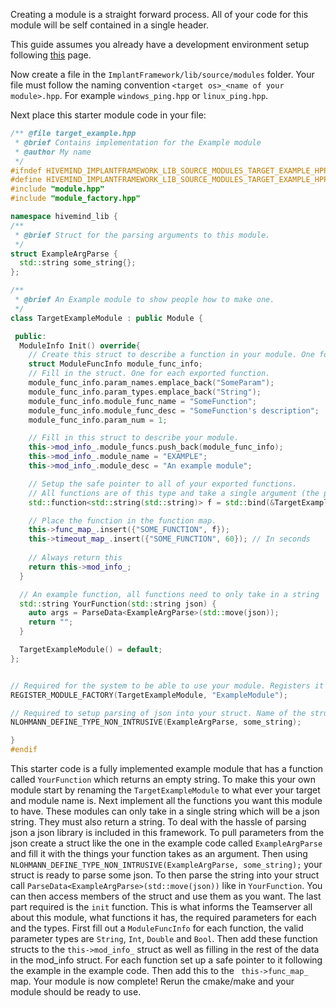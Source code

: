Creating a module is a straight forward process. 
All of your code for this module will be self contained in a single header.

This guide assumes you already have a development environment setup following [this](prequisites.md) page.

Now create a file in the `ImplantFramework/lib/source/modules` folder. 
Your file must follow the naming convention `<target os>_<name of your module>.hpp`.
For example `windows_ping.hpp` or `linux_ping.hpp`. 

Next place this starter module code in your file:

```cpp
/** @file target_example.hpp
 * @brief Contains implementation for the Example module
 * @author My name
 */
#ifndef HIVEMIND_IMPLANTFRAMEWORK_LIB_SOURCE_MODULES_TARGET_EXAMPLE_HPP_
#define HIVEMIND_IMPLANTFRAMEWORK_LIB_SOURCE_MODULES_TARGET_EXAMPLE_HPP_
#include "module.hpp"
#include "module_factory.hpp"

namespace hivemind_lib {
/**
 * @brief Struct for the parsing arguments to this module.
 */
struct ExampleArgParse {
  std::string some_string{};
};

/**
 * @brief An Example module to show people how to make one.
 */
class TargetExampleModule : public Module {

 public:
  ModuleInfo Init() override{
    // Create this struct to describe a function in your module. One for each exported function.
    struct ModuleFuncInfo module_func_info;
    // Fill in the struct. One for each exported function.
    module_func_info.param_names.emplace_back("SomeParam");
    module_func_info.param_types.emplace_back("String");
    module_func_info.module_func_name = "SomeFunction";
    module_func_info.module_func_desc = "SomeFunction's description";
    module_func_info.param_num = 1;

    // Fill in this struct to describe your module.
    this->mod_info_.module_funcs.push_back(module_func_info);
    this->mod_info_.module_name = "EXAMPLE";
    this->mod_info_.module_desc = "An example module";

    // Setup the safe pointer to all of your exported functions.
    // All functions are of this type and take a single argument (the placeholder)
    std::function<std::string(std::string)> f = std::bind(&TargetExampleModule::YourFunction, this, std::placeholders::_1);

    // Place the function in the function map.
    this->func_map_.insert({"SOME_FUNCTION", f});
    this->timeout_map_.insert({"SOME_FUNCTION", 60}); // In seconds
    
    // Always return this
    return this->mod_info_;
  }

  // An example function, all functions need to only take in a string
  std::string YourFunction(std::string json) {
    auto args = ParseData<ExampleArgParse>(std::move(json));
    return "";
  }

  TargetExampleModule() = default;
};


// Required for the system to be able to use your module. Registers it in the global module factory.
REGISTER_MODULE_FACTORY(TargetExampleModule, "ExampleModule");

// Required to setup parsing of json into your struct. Name of the struct first then all it's members in order.
NLOHMANN_DEFINE_TYPE_NON_INTRUSIVE(ExampleArgParse, some_string);

}
#endif
```

This starter code is a fully implemented example module that has a function called `YourFunction` which returns an empty string.
To make this your own module start by renaming the `TargetExampleModule` to what ever your target and module name is. 
Next implement all the functions you want this module to have. These modules can only take in a single string which will be a json string.
They must also return a string. To deal with the hassle of parsing json a json library is included in this framework. 
To pull parameters from the json create a struct like the one in the example code called `ExampleArgParse` and fill it with the things your function takes as an argument. 
Then using `NLOHMANN_DEFINE_TYPE_NON_INTRUSIVE(ExampleArgParse, some_string);` your struct is ready to parse some json. 
To then parse the string into your struct call `ParseData<ExampleArgParse>(std::move(json))` like in `YourFunction`.
You can then access members of the struct and use them as you want. The last part required is the `init` function.
This is what informs the Teamserver all about this module, what functions it has, the required parameters for each and the types. 
First fill out a `ModuleFuncInfo` for each function, the valid parameter types are `String`, `Int`, `Double` and `Bool`. 
Then add these function structs to the `this->mod_info_` struct as well as filling in the rest of the data in the mod_info struct. 
For each function set up a safe pointer to it following the example in the example code. Then add this to the ` this->func_map_` map.
Your module is now complete! Rerun the cmake/make and your module should be ready to use. 